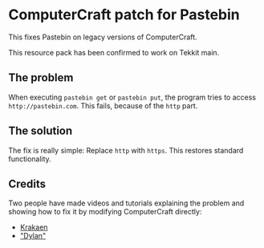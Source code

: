 # ComputerCraft patch for Pastebin

This fixes Pastebin on legacy versions of ComputerCraft.

This resource pack has been confirmed to work on Tekkit main.

## The problem

When executing `pastebin get` or `pastebin put`, the program tries to access `http://pastebin.com`. This fails, because of the `http` part.

## The solution

The fix is really simple: Replace `http` with `https`. This restores standard functionality.

## Credits

Two people have made videos and tutorials explaining the problem and showing how to fix it by modifying ComputerCraft directly:

- [Krakaen](https://www.youtube.com/watch?v=MkloBnl-W8s)
- ["Dylan"](https://www.youtube.com/watch?v=Nqs8m-39TnI)
